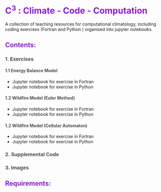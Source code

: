 # <span style="color:#8a1dcf">C<sup>3</sup> : Climate - Code - Computation</span>

A collection of teaching resources for computational climatology, including coding exercises (Fortran and Python ) organised into jupyter notebooks.

## <span style="color:#8a1dcf">Contents:</span>

### <span style="color:#4d4d4d">1. Exercises</span>

#### <span style="color:#4d4d4d">1.1 Energy Balance Model</span>

- Jupyter notebook for exercise in Fortran
- Jupyter notebook for exercise in Python

#### <span style="color:#4d4d4d">1.2 Wildfire Model (Euler Method) </span>

- Jupyter notebook for exercise in Fortran
- Jupyter notebook for exercise in Python

#### <span style="color:#4d4d4d">1.2 Wildfire Model (Cellular Automaton) </span>

- Jupyter notebook for exercise in Fortran
- Jupyter notebook for exercise in Python

### <span style="color:#4d4d4d">2. Supplemental Code</span>

### <span style="color:#4d4d4d">3. Images</span>

## <span style="color:#8a1dcf">Requirements:</span>
